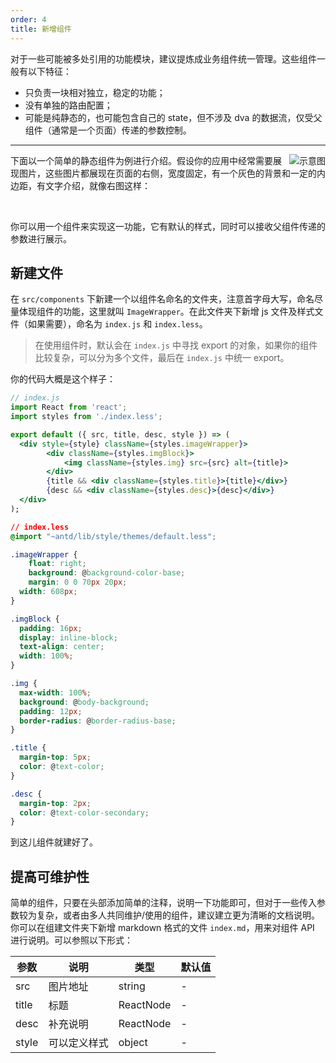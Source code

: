 ```yaml
---
order: 4
title: 新增组件
---
```


对于一些可能被多处引用的功能模块，建议提炼成业务组件统一管理。这些组件一般有以下特征：

- 只负责一块相对独立，稳定的功能；
- 没有单独的路由配置；
- 可能是纯静态的，也可能包含自己的 state，但不涉及 dva 的数据流，仅受父组件（通常是一个页面）传递的参数控制。

---

<img class="preview-img" align="right" alt="示意图" src="https://os.alipayobjects.com/rmsportal/mgesTPFxodmIwpi.png">

下面以一个简单的静态组件为例进行介绍。假设你的应用中经常需要展现图片，这些图片都展现在页面的右侧，宽度固定，有一个灰色的背景和一定的内边距，有文字介绍，就像右图这样：

<br />

你可以用一个组件来实现这一功能，它有默认的样式，同时可以接收父组件传递的参数进行展示。

## 新建文件

在 `src/components` 下新建一个以组件名命名的文件夹，注意首字母大写，命名尽量体现组件的功能，这里就叫 `ImageWrapper`。在此文件夹下新增 js 文件及样式文件（如果需要），命名为 `index.js` 和 `index.less`。

> 在使用组件时，默认会在 `index.js` 中寻找 export 的对象，如果你的组件比较复杂，可以分为多个文件，最后在 `index.js` 中统一 export。

你的代码大概是这个样子：

```jsx
// index.js
import React from 'react';
import styles from './index.less';

export default ({ src, title, desc, style }) => (
  <div style={style} className={styles.imageWrapper}>
		<div className={styles.imgBlock}>
			<img className={styles.img} src={src} alt={title}>
		</div>
		{title && <div className={styles.title}>{title}</div>}
		{desc && <div className={styles.desc}>{desc}</div>}
  </div>
);
```

```css
// index.less
@import "~antd/lib/style/themes/default.less";

.imageWrapper {
	float: right;
	background: @background-color-base;
	margin: 0 0 70px 20px;
  width: 608px;
}

.imgBlock {
  padding: 16px;
  display: inline-block;
  text-align: center;
  width: 100%;
}

.img {
  max-width: 100%;
  background: @body-background;
  padding: 12px;
  border-radius: @border-radius-base;
}

.title {
  margin-top: 5px;
  color: @text-color;
}

.desc {
  margin-top: 2px;
  color: @text-color-secondary;
}
```

到这儿组件就建好了。

## 提高可维护性

简单的组件，只要在头部添加简单的注释，说明一下功能即可，但对于一些传入参数较为复杂，或者由多人共同维护/使用的组件，建议建立更为清晰的文档说明。你可以在组建文件夹下新增 markdown 格式的文件 `index.md`，用来对组件 API 进行说明。可以参照以下形式：

| 参数      | 说明                                      | 类型         | 默认值 |
|----------|------------------------------------------|-------------|-------|
| src | 图片地址 | string | - |
| title | 标题 | ReactNode | - |
| desc | 补充说明 | ReactNode | - |
| style | 可以定义样式 | object | - |
